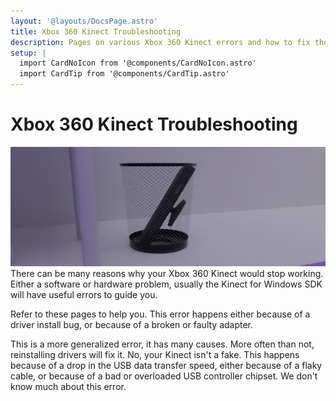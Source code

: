 ```yaml
---
layout: '@layouts/DocsPage.astro'
title: Xbox 360 Kinect Troubleshooting
description: Pages on various Xbox 360 Kinect errors and how to fix them
setup: | 
  import CardNoIcon from '@components/CardNoIcon.astro'
  import CardTip from '@components/CardTip.astro'
---
```

# Xbox 360 Kinect Troubleshooting
![your mom](/shared/img/kinect360-troubleshooting.png)
There can be many reasons why your Xbox 360 Kinect would stop working. Either a software or hardware problem, usually the Kinect for Windows SDK will have useful errors to guide you.

Refer to these pages to help you.
<CardNoIcon title="E_NUI_NOTPOWERED" href="/en/360/troubleshooting/notpowered">
This error happens either because of a driver install bug, or because of a broken or faulty adapter.
</CardNoIcon>

<CardNoIcon title="E_NUI_NOTREADY" href="/en/360/troubleshooting/notready">
This is a more generalized error, it has many causes. More often than not, reinstalling drivers will fix it.
</CardNoIcon>

<CardNoIcon title="E_NUI_NOTGENUINE" href="/en/360/troubleshooting/notgenuine">
No, your Kinect isn't a fake. This happens because of a drop in the USB data transfer speed, either because of a flaky cable, or because of a bad or overloaded USB controller chipset.
</CardNoIcon>

<CardNoIcon title="E_NUI_INSUFFICIENTBANDWIDTH" href="/en/360/troubleshooting/insufficientbandwidth">
We don't know much about this error.
</CardNoIcon>